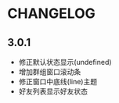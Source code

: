 CHANGELOG
================================


3.0.1
---------------------------------

*	修正默认状态显示(undefined)
*	增加群组窗口滚动条
*	修正窗口中底线(line)主题
*	好友列表显示好友状态
